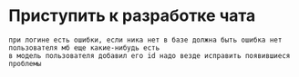 # Приступить к разработке чата
	при логине есть ошибки, если ника нет в базе должна быть ошибка нет пользователя мб еще какие-нибудь есть
	в модель пользователя добавил его id надо везде исправить появившиеся проблемы